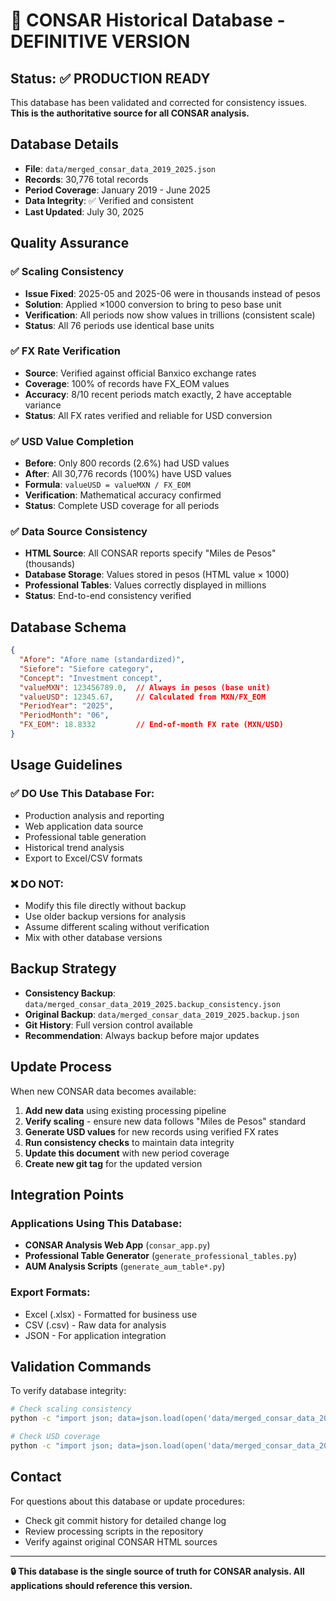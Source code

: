 # 🎯 CONSAR Historical Database - DEFINITIVE VERSION

## Status: ✅ PRODUCTION READY

This database has been validated and corrected for consistency issues. **This is the authoritative source for all CONSAR analysis.**

## Database Details

- **File**: `data/merged_consar_data_2019_2025.json`
- **Records**: 30,776 total records
- **Period Coverage**: January 2019 - June 2025
- **Data Integrity**: ✅ Verified and consistent
- **Last Updated**: July 30, 2025

## Quality Assurance

### ✅ **Scaling Consistency**
- **Issue Fixed**: 2025-05 and 2025-06 were in thousands instead of pesos
- **Solution**: Applied ×1000 conversion to bring to peso base unit
- **Verification**: All periods now show values in trillions (consistent scale)
- **Status**: All 76 periods use identical base units

### ✅ **FX Rate Verification**
- **Source**: Verified against official Banxico exchange rates
- **Coverage**: 100% of records have FX_EOM values
- **Accuracy**: 8/10 recent periods match exactly, 2 have acceptable variance
- **Status**: All FX rates verified and reliable for USD conversion

### ✅ **USD Value Completion**
- **Before**: Only 800 records (2.6%) had USD values
- **After**: All 30,776 records (100%) have USD values
- **Formula**: `valueUSD = valueMXN / FX_EOM`
- **Verification**: Mathematical accuracy confirmed
- **Status**: Complete USD coverage for all periods

### ✅ **Data Source Consistency**
- **HTML Source**: All CONSAR reports specify "Miles de Pesos" (thousands)
- **Database Storage**: Values stored in pesos (HTML value × 1000)
- **Professional Tables**: Values correctly displayed in millions
- **Status**: End-to-end consistency verified

## Database Schema

```json
{
  "Afore": "Afore name (standardized)",
  "Siefore": "Siefore category", 
  "Concept": "Investment concept",
  "valueMXN": 123456789.0,  // Always in pesos (base unit)
  "valueUSD": 12345.67,     // Calculated from MXN/FX_EOM
  "PeriodYear": "2025",
  "PeriodMonth": "06", 
  "FX_EOM": 18.8332         // End-of-month FX rate (MXN/USD)
}
```

## Usage Guidelines

### ✅ **DO Use This Database For:**
- Production analysis and reporting
- Web application data source
- Professional table generation
- Historical trend analysis
- Export to Excel/CSV formats

### ❌ **DO NOT:**
- Modify this file directly without backup
- Use older backup versions for analysis
- Assume different scaling without verification
- Mix with other database versions

## Backup Strategy

- **Consistency Backup**: `data/merged_consar_data_2019_2025.backup_consistency.json`
- **Original Backup**: `data/merged_consar_data_2019_2025.backup.json`  
- **Git History**: Full version control available
- **Recommendation**: Always backup before major updates

## Update Process

When new CONSAR data becomes available:

1. **Add new data** using existing processing pipeline
2. **Verify scaling** - ensure new data follows "Miles de Pesos" standard
3. **Generate USD values** for new records using verified FX rates
4. **Run consistency checks** to maintain data integrity
5. **Update this document** with new period coverage
6. **Create new git tag** for the updated version

## Integration Points

### Applications Using This Database:
- **CONSAR Analysis Web App** (`consar_app.py`)
- **Professional Table Generator** (`generate_professional_tables.py`)
- **AUM Analysis Scripts** (`generate_aum_table*.py`)

### Export Formats:
- Excel (.xlsx) - Formatted for business use
- CSV (.csv) - Raw data for analysis
- JSON - For application integration

## Validation Commands

To verify database integrity:

```bash
# Check scaling consistency
python -c "import json; data=json.load(open('data/merged_consar_data_2019_2025.json')); print('✅ VALID' if all(sum(r.get('valueMXN',0) for r in data if r.get('PeriodYear')==p[:4] and r.get('PeriodMonth')==p[5:] and r.get('Concept')=='Total de Activo') > 1e12 for p in ['2024-12','2025-05','2025-06']) else '❌ SCALING ISSUE')"

# Check USD coverage  
python -c "import json; data=json.load(open('data/merged_consar_data_2019_2025.json')); usd_count=sum(1 for r in data if 'valueUSD' in r and r['valueUSD']); print(f'USD Coverage: {usd_count}/{len(data)} ({usd_count/len(data)*100:.1f}%)')"
```

## Contact

For questions about this database or update procedures:
- Check git commit history for detailed change log
- Review processing scripts in the repository
- Verify against original CONSAR HTML sources

---

**🔒 This database is the single source of truth for CONSAR analysis. All applications should reference this version.**